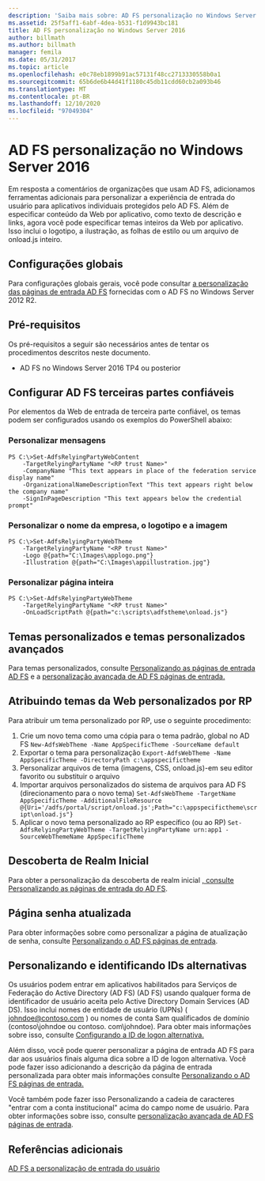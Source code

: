 ```yaml
---
description: 'Saiba mais sobre: AD FS personalização no Windows Server 2016'
ms.assetid: 25f5aff1-6abf-4dea-b531-f1d9943bc181
title: AD FS personalização no Windows Server 2016
author: billmath
ms.author: billmath
manager: femila
ms.date: 05/31/2017
ms.topic: article
ms.openlocfilehash: e0c78eb1899b91ac57131f48cc2713330558b0a1
ms.sourcegitcommit: 65b6de6b44d41f1180c45db11cdd60cb2a093b46
ms.translationtype: MT
ms.contentlocale: pt-BR
ms.lasthandoff: 12/10/2020
ms.locfileid: "97049304"
---
```

# <a name="ad-fs-customization-in-windows-server-2016"></a>AD FS personalização no Windows Server 2016


Em resposta a comentários de organizações que usam AD FS, adicionamos ferramentas adicionais para personalizar a experiência de entrada do usuário para aplicativos individuais protegidos pelo AD FS.
Além de especificar conteúdo da Web por aplicativo, como texto de descrição e links, agora você pode especificar temas inteiros da Web por aplicativo.  Isso inclui o logotipo, a ilustração, as folhas de estilo ou um arquivo de onload.js inteiro.

## <a name="global-settings"></a>Configurações globais
Para configurações globais gerais, você pode consultar [a personalização das páginas de entrada AD FS](/previous-versions/windows/it-pro/windows-server-2012-R2-and-2012/dn280950(v=ws.11)) fornecidas com o AD FS no Windows Server 2012 R2.

## <a name="pre-requisites"></a>Pré-requisitos
Os pré-requisitos a seguir são necessários antes de tentar os procedimentos descritos neste documento.

-   AD FS no Windows Server 2016 TP4 ou posterior

## <a name="configure-ad-fs-relying-parties"></a>Configurar AD FS terceiras partes confiáveis
Por elementos da Web de entrada de terceira parte confiável, os temas podem ser configurados usando os exemplos do PowerShell abaixo:

### <a name="customize-messages"></a>Personalizar mensagens

```
PS C:\>Set-AdfsRelyingPartyWebContent
    -TargetRelyingPartyName "<RP trust Name>"
    -CompanyName "This text appears in place of the federation service display name"
    -OrganizationalNameDescriptionText "This text appears right below the company name"
    -SignInPageDescription "This text appears below the credential prompt"
```

### <a name="customize-company-name-logo-and-image"></a>Personalizar o nome da empresa, o logotipo e a imagem

```
PS C:\>Set-AdfsRelyingPartyWebTheme
    -TargetRelyingPartyName "<RP trust Name>"
    -Logo @{path="C:\Images\applogo.png"}
    -Illustration @{path="C:\Images\appillustration.jpg"}
```

### <a name="customize-entire-page"></a>Personalizar página inteira

```
PS C:\>Set-AdfsRelyingPartyWebTheme
    -TargetRelyingPartyName "<RP trust Name>"
    -OnLoadScriptPath @{path="c:\scripts\adfstheme\onload.js"}
```

## <a name="custom-themes-and-advanced-custom-themes"></a>Temas personalizados e temas personalizados avançados

Para temas personalizados, consulte [Personalizando as páginas de entrada AD FS](/previous-versions/windows/it-pro/windows-server-2012-R2-and-2012/dn280950(v=ws.11)) e a [personalização avançada de AD FS páginas de entrada.](/previous-versions/windows/it-pro/windows-server-2012-R2-and-2012/dn636121(v=ws.11))

## <a name="assigning-custom-web-themes-per-rp"></a>Atribuindo temas da Web personalizados por RP

Para atribuir um tema personalizado por RP, use o seguinte procedimento:

1. Crie um novo tema como uma cópia para o tema padrão, global no AD FS `New-AdfsWebTheme -Name AppSpecificTheme -SourceName default`
2. Exportar o tema para personalização `Export-AdfsWebTheme -Name AppSpecificTheme -DirectoryPath c:\appspecifictheme`
3. Personalizar arquivos de tema (imagens, CSS, onload.js)-em seu editor favorito ou substituir o arquivo
4. Importar arquivos personalizados do sistema de arquivos para AD FS (direcionamento para o novo tema) `Set-AdfsWebTheme -TargetName AppSpecificTheme -AdditionalFileResource @{Uri='/adfs/portal/script/onload.js';Path="c:\appspecifictheme\script\onload.js"}`
5. Aplicar o novo tema personalizado ao RP específico (ou ao RP) `Set-AdfsRelyingPartyWebTheme -TargetRelyingPartyName urn:app1 -SourceWebThemeName AppSpecificTheme`

## <a name="home-realm-discovery"></a>Descoberta de Realm Inicial
Para obter a personalização da descoberta de realm inicial [, consulte Personalizando as páginas de entrada do AD FS](/previous-versions/windows/it-pro/windows-server-2012-R2-and-2012/dn280950(v=ws.11)).

## <a name="updated-password-page"></a>Página senha atualizada
Para obter informações sobre como personalizar a página de atualização de senha, consulte [Personalizando o AD FS páginas de entrada](/previous-versions/windows/it-pro/windows-server-2012-R2-and-2012/dn280950(v=ws.11)).

## <a name="customizing-and-alternate-ids"></a>Personalizando e identificando IDs alternativas
Os usuários podem entrar em aplicativos habilitados para Serviços de Federação do Active Directory (AD FS) (AD FS) usando qualquer forma de identificador de usuário aceita pelo Active Directory Domain Services (AD DS). Isso inclui nomes de entidade de usuário (UPNs) ( johndoe@contoso.com ) ou nomes de conta Sam qualificados de domínio (contoso\johndoe ou contoso. com\johndoe).  Para obter mais informações sobre isso, consulte [Configurando a ID de logon alternativa.](Configuring-Alternate-Login-ID.md)

Além disso, você pode querer personalizar a página de entrada AD FS para dar aos usuários finais alguma dica sobre a ID de logon alternativa. Você pode fazer isso adicionando a descrição da página de entrada personalizada para obter mais informações consulte [Personalizando o AD FS páginas de entrada.](/previous-versions/windows/it-pro/windows-server-2012-R2-and-2012/dn280950(v=ws.11))

Você também pode fazer isso Personalizando a cadeia de caracteres "entrar com a conta institucional" acima do campo nome de usuário.  Para obter informações sobre isso, consulte [personalização avançada de AD FS páginas de entrada](/previous-versions/windows/it-pro/windows-server-2012-R2-and-2012/dn636121(v=ws.11)).

## <a name="additional-references"></a>Referências adicionais
[AD FS a personalização de entrada do usuário](AD-FS-user-sign-in-customization.md)
